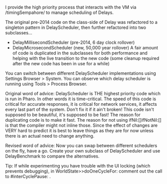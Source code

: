 I provide the high priority process that interacts with the VM via /timingSempahore/ to manage scheduling of Delays.  

The original pre-2014 code on the class-side of Delay was refactored to a singleton pattern in DelayScheduler, then further refactored into two subclasses...
 * DelayMillisecondScheduler (pre-2014, 6 day clock rollover)
 * DelayMicrosecondScheduler (new, 50,000 year rollover)
A fair amount of code is duplicated in the subclasses for both performance and helping with the live transition to the new code (some cleanup required after the new code has been in use for a while)

You can switch between different DelayScheduler implementations using Settings Browser > System. 
You can observe which delay scheduler is running using Tools > Process Browser.

Original word of advice:
DelayScheduler is THE highest priority code which is run in Pharo.  In other words it is time-critical. The speed of this code is critical for accurate responses, it is critical for network services, it affects every last part of the system. Don't fix it if it ain't broken! This code isn't supposed to be beautiful, it's supposed to be fast! The reason for duplicating code is to make it fast. The reason for not using ifNil:[]ifNotNil:[] is that the compiler might not inline those. Since the effect of changes are VERY hard to predict it is best to leave things as they are for now unless there is an actual need to change anything.

Revised word of advice:
Now you can swap between different schedulers on the fly, have a go. Create your own subclass of  DelayScheduler and use DelayBenchmark to compare the alternatives.  

Tip: If while experimenting you have trouble with the UI locking (which prevents debugging), in WorldState>>doOneCycleFor: comment out the call to #interCyclePause: .

